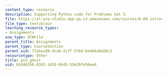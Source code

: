 ```yaml
---
content_type: resource
description: Supporting Python code for Problems Set 5.
file: https://ol-ocw-studio-app-qa.s3.amazonaws.com/courses/6-00-introduction-to-computer-science-and-programming-fall-2008/63d4635603d21439064559e39fe50eed_ps5_ghost.py
file_type: text/plain
learning_resource_types:
- Assignments
ocw_type: OCWFile
parent_title: Assignments
parent_type: CourseSection
parent_uid: 73abac88-dca8-2c7f-57bd-be466a9a5bc3
resourcetype: Other
title: ps5_ghost
uid: 63d46356-03d2-1439-0645-59e39fe50eed
---
```

